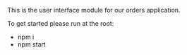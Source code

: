 This is the user interface module for our orders application.

To get started please run at the root:
- npm i
- npm start